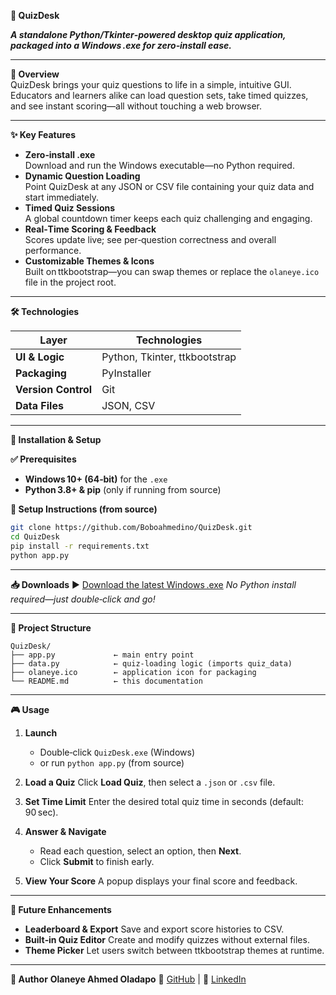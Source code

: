 **📝 QuizDesk**

_**A standalone Python/Tkinter‑powered desktop quiz application, packaged into a Windows .exe for zero‑install ease.**_

---

**🚀 Overview**  
QuizDesk brings your quiz questions to life in a simple, intuitive GUI. Educators and learners alike can load question sets, take timed quizzes, and see instant scoring—all without touching a web browser.

---

**✨ Key Features**

- **Zero‑install .exe**  
  Download and run the Windows executable—no Python required.  
- **Dynamic Question Loading**  
  Point QuizDesk at any JSON or CSV file containing your quiz data and start immediately.  
- **Timed Quiz Sessions**  
  A global countdown timer keeps each quiz challenging and engaging.  
- **Real‑Time Scoring & Feedback**  
  Scores update live; see per‑question correctness and overall performance.  
- **Customizable Themes & Icons**  
  Built on ttkbootstrap—you can swap themes or replace the `olaneye.ico` file in the project root.

---

**🛠️ Technologies**

| **Layer**            | **Technologies**              |
|----------------------|-------------------------------|
| **UI & Logic**       | Python, Tkinter, ttkbootstrap |
| **Packaging**        | PyInstaller                   |
| **Version Control**  | Git                           |
| **Data Files**       | JSON, CSV                     |

---

**🔧 Installation & Setup**

**✅ Prerequisites**  
- **Windows 10+ (64‑bit)** for the `.exe`  
- **Python 3.8+ & pip** (only if running from source)

**📌 Setup Instructions (from source)**  
```bash
git clone https://github.com/Boboahmedino/QuizDesk.git
cd QuizDesk
pip install -r requirements.txt
python app.py
````

---

**📥 Downloads**
▶️ [Download the latest Windows .exe](https://github.com/Boboahmedino/QuizDesk/releases/latest)
*No Python install required—just double‑click and go!*

---

**📂 Project Structure**

```plaintext
QuizDesk/
├── app.py             ← main entry point
├── data.py            ← quiz‑loading logic (imports quiz_data)
├── olaneye.ico        ← application icon for packaging
└── README.md          ← this documentation
```

---

**🎮 Usage**

1. **Launch**

   * Double‑click `QuizDesk.exe` (Windows)
   * or run `python app.py` (from source)

2. **Load a Quiz**
   Click **Load Quiz**, then select a `.json` or `.csv` file.

3. **Set Time Limit**
   Enter the desired total quiz time in seconds (default: 90 sec).

4. **Answer & Navigate**

   * Read each question, select an option, then **Next**.
   * Click **Submit** to finish early.

5. **View Your Score**
   A popup displays your final score and feedback.

---

**🔮 Future Enhancements**

* **Leaderboard & Export**
  Save and export score histories to CSV.
* **Built‑in Quiz Editor**
  Create and modify quizzes without external files.
* **Theme Picker**
  Let users switch between ttkbootstrap themes at runtime.

---

**👤 Author**
**Olaneye Ahmed Oladapo**
🔗 [GitHub](https://github.com/Boboahmedino) | 🔗 [LinkedIn](https://www.linkedin.com/in/olaneye/)

```
